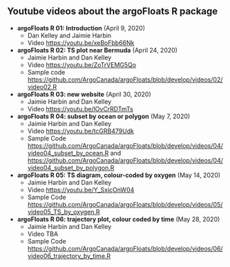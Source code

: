 ## Youtube videos about the argoFloats R package

* **argoFloats R 01: Introduction** (April 9, 2020)
    - Dan Kelley and Jaimie Harbin
    - Video https://youtu.be/xeBoFbb66Nk
* **argoFloats R 02: TS plot near Bermuda** (April 24, 2020)
    - Jaimie Harbin and Dan Kelley
    - Video https://youtu.be/ZoTrVEMG5Qo
    - Sample code https://github.com/ArgoCanada/argoFloats/blob/develop/videos/02/video02.R
* **argoFloats R 03: new website** (April 30, 2020)
    - Jaimie Harbin and Dan Kelley
    - Video https://youtu.be/lOvCrRDTmTs
* **argoFloats R 04: subset by ocean or polygon** (May 7, 2020)
    - Jaimie Harbin and Dan Kelley
    - Video https://youtu.be/tcGRB479Udk
    - Sample Code https://github.com/ArgoCanada/argoFloats/blob/develop/videos/04/video04_subset_by_ocean.R and https://github.com/ArgoCanada/argoFloats/blob/develop/videos/04/video04_subset_by_polygon.R
* **argoFloats R 05: TS diagram, colour-coded by oxygen** (May 14, 2020)
    - Jaimie Harbin and Dan Kelley
    - Video https://youtu.be/Y_SxjcOnW04
    - Sample Code https://github.com/ArgoCanada/argoFloats/blob/develop/videos/05/video05_TS_by_oxygen.R
* **argoFloats R 06: trajectory plot, colour coded by time** (May 28, 2020)
    - Jaimie Harbin and Dan Kelley
    - Video TBA
    - Sample Code https://github.com/ArgoCanada/argoFloats/blob/develop/videos/06/video06_trajectory_by_time.R
